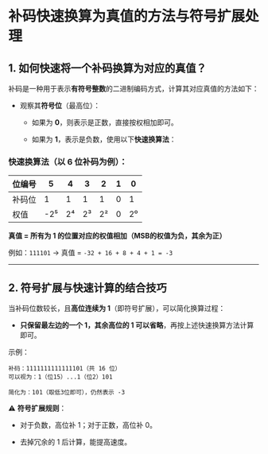 
# 补码快速换算为真值的方法与符号扩展处理

## 1. 如何快速将一个补码换算为对应的真值？

补码是一种用于表示**有符号整数**的二进制编码方式，计算其对应真值的方法如下：

- 观察其**符号位**（最高位）：
    
    - 如果为 **0**，则表示是正数，直接按权相加即可。
        
    - 如果为 **1**，表示是负数，使用以下**快速换算法**：
        

### 快速换算法（以 6 位补码为例）：

|位编号|5|4|3|2|1|0|
|---|---|---|---|---|---|---|
|补码位|1|1|1|1|0|1|
|权值|-2⁵|2⁴|2³|2²|0|2⁰|

**真值 = 所有为 1 的位置对应的权值相加（MSB的权值为负，其余为正）**

例如：`111101` → 真值 = `-32 + 16 + 8 + 4 + 1 = -3`

---

## 2. 符号扩展与快速计算的结合技巧

当补码位数较长，且**高位连续为 1**（即符号扩展），可以简化换算过程：

- **只保留最左边的一个 1，其余高位的 1 可以省略**，再按上述快速换算方法计算即可。
    

示例：

```
补码：1111111111111101（共 16 位）
可以视为：1（位15）...1（位2）101

简化为：101（取低3位即可），仍然表示 -3
```

⚠️ **符号扩展规则**：

- 对于负数，高位补 1；对于正数，高位补 0。
    
- 去掉冗余的 1 后计算，能提高速度。
    